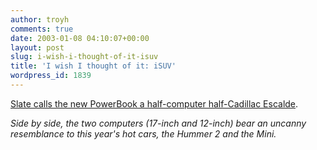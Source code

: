 ```yaml
---
author: troyh
comments: true
date: 2003-01-08 04:10:07+00:00
layout: post
slug: i-wish-i-thought-of-it-isuv
title: 'I wish I thought of it: iSUV'
wordpress_id: 1839
---
```


[Slate calls the new PowerBook a half-computer half-Cadillac Escalde](http://slate.msn.com/?id=2076481).

_Side by side, the two computers (17-inch and 12-inch) bear an uncanny resemblance to this year's hot cars, the Hummer 2 and the Mini._
